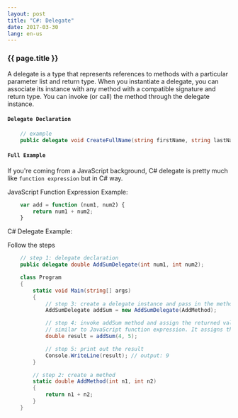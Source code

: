 ```yaml
---
layout: post
title: "C#: Delegate"
date: 2017-03-30
lang: en-us
---
```


### {{ page.title }}

A delegate is a type that represents references to methods with a particular parameter list and return type. When you instantiate a delegate, you can associate its instance with any method with a compatible signature and return type. You can invoke (or call) the method through the delegate instance.

#### `Delegate Declaration`

```csharp
    // example
    public delegate void CreateFullName(string firstName, string lastName);
```

#### `Full Example`

If you're coming from a JavaScript background, C# delegate is pretty much like `function expression` but in C# way.

JavaScript Function Expression Example:

```javascript
    var add = function (num1, num2) {
        return num1 + num2;
    }
```

C# Delegate Example:

Follow the steps

```csharp
    // step 1: delegate declaration
    public delegate double AddSumDelegate(int num1, int num2);

    class Program
    {
        static void Main(string[] args)
        {
            // step 3: create a delegate instance and pass in the method
            AddSumDelegate addSum = new AddSumDelegate(AddMethod);

            // step 4: invoke addSum method and assign the returned value to 'result'.
            // similar to JavaScript function expression. It assigns the function to variable.
            double result = addSum(4, 5);

            // step 5: print out the result
            Console.WriteLine(result); // output: 9
        }

        // step 2: create a method
        static double AddMethod(int n1, int n2)
        {
            return n1 + n2;
        }
    }
```